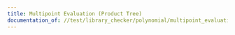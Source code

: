 ```yaml
---
title: Multipoint Evaluation (Product Tree)
documentation_of: //test/library_checker/polynomial/multipoint_evaluation_pt.test.py
---
```

